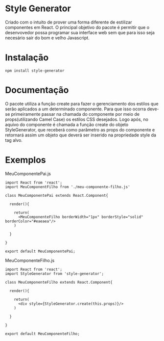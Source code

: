 # Style Generator

Criado com o intuito de prover uma forma diferente de estilizar componentes em React. O principal objetivo do pacote é permitir que o desenvovedor possa programar sua interface web sem que para isso seja necesário sair do bom e velho Javascript.

# Instalação

```
npm install style-generator
```

# Documentação

O pacote utiliza a função create para fazer o gerenciamento dos estilos que serão aplicados a um determinado componente. Para que isso ocorra deve-se primeiramente passar na chamada do componente por meio de props(utilizando Camel Case) os estilos CSS desejados. Logo após, no aquivo do componente é chamada a função create do objeto StyleGenerator, que receberá como parâmetro as props do componente e retornará assim um objeto que deverá ser inserido na propriedade style da tag alvo.

# Exemplos

MeuComponentePai.js

```JSX
import React from 'react';
import MeuComponentFilho from './meu-componente-filho.js'

class MeuComponentePai extends React.Component{

  render(){

    return(
      <MeuComponenteFilho borderWidth="1px" borderStyle="solid" borderColor="#eaeaea"/>
    )
    
  }
  
}

export default MeuComponentePai;
```

MeuComponenteFilho.js

```JSX
import React from 'react';
import StyleGenerator from 'style-generator';

class MeuComponenteFilho extends React.Component{

  render(){

    return(
      <div style={StyleGenerator.create(this.props)}/>
    )
    
  }
  
}

export default MeuComponenteFilho;
```



